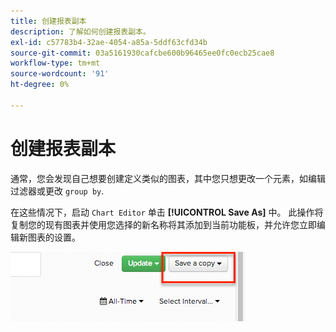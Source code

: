 ```yaml
---
title: 创建报表副本
description: 了解如何创建报表副本。
exl-id: c57783b4-32ae-4054-a85a-5ddf63cfd34b
source-git-commit: 03a5161930cafcbe600b96465ee0fc0ecb25cae8
workflow-type: tm+mt
source-wordcount: '91'
ht-degree: 0%

---
```


# 创建报表副本

通常，您会发现自己想要创建定义类似的图表，其中您只想更改一个元素，如编辑过滤器或更改 `group by`.

在这些情况下，启动 `Chart Editor` 单击 **[!UICONTROL Save As]** 中。 此操作将复制您的现有图表并使用您选择的新名称将其添加到当前功能板，并允许您立即编辑新图表的设置。

![](../../assets/create-report-copy.png)
